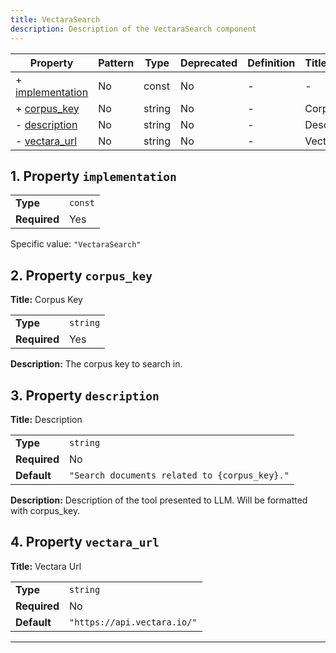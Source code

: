 ```yaml
---
title: VectaraSearch
description: Description of the VectaraSearch component
---
```


| Property                             | Pattern | Type   | Deprecated | Definition | Title/Description |
| ------------------------------------ | ------- | ------ | ---------- | ---------- | ----------------- |
| + [implementation](#implementation ) | No      | const  | No         | -          | -                 |
| + [corpus_key](#corpus_key )         | No      | string | No         | -          | Corpus Key        |
| - [description](#description )       | No      | string | No         | -          | Description       |
| - [vectara_url](#vectara_url )       | No      | string | No         | -          | Vectara Url       |

## <a name="implementation"></a>1. Property `implementation`

|              |         |
| ------------ | ------- |
| **Type**     | `const` |
| **Required** | Yes     |

Specific value: `"VectaraSearch"`

## <a name="corpus_key"></a>2. Property `corpus_key`

**Title:** Corpus Key

|              |          |
| ------------ | -------- |
| **Type**     | `string` |
| **Required** | Yes      |

**Description:** The corpus key to search in.

## <a name="description"></a>3. Property `description`

**Title:** Description

|              |                                               |
| ------------ | --------------------------------------------- |
| **Type**     | `string`                                      |
| **Required** | No                                            |
| **Default**  | `"Search documents related to {corpus_key}."` |

**Description:** Description of the tool presented to LLM. Will be formatted with corpus_key.

## <a name="vectara_url"></a>4. Property `vectara_url`

**Title:** Vectara Url

|              |                             |
| ------------ | --------------------------- |
| **Type**     | `string`                    |
| **Required** | No                          |
| **Default**  | `"https://api.vectara.io/"` |

----------------------------------------------------------------------------------------------------------------------------
